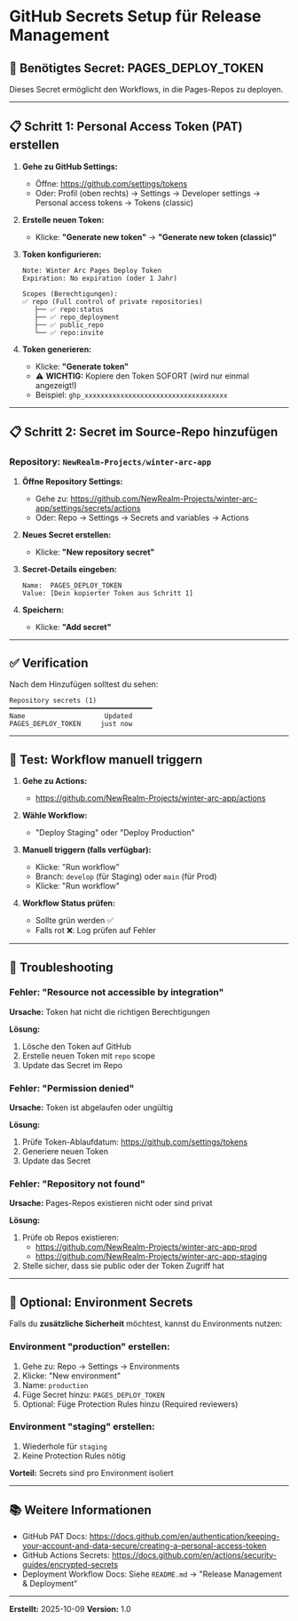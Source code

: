 # GitHub Secrets Setup für Release Management

## 🔐 Benötigtes Secret: PAGES_DEPLOY_TOKEN

Dieses Secret ermöglicht den Workflows, in die Pages-Repos zu deployen.

---

## 📋 Schritt 1: Personal Access Token (PAT) erstellen

1. **Gehe zu GitHub Settings:**
   - Öffne: https://github.com/settings/tokens
   - Oder: Profil (oben rechts) → Settings → Developer settings → Personal access tokens → Tokens (classic)

2. **Erstelle neuen Token:**
   - Klicke: **"Generate new token"** → **"Generate new token (classic)"**

3. **Token konfigurieren:**
   ```
   Note: Winter Arc Pages Deploy Token
   Expiration: No expiration (oder 1 Jahr)

   Scopes (Berechtigungen):
   ✅ repo (Full control of private repositories)
      ├── ✅ repo:status
      ├── ✅ repo_deployment
      ├── ✅ public_repo
      └── ✅ repo:invite
   ```

4. **Token generieren:**
   - Klicke: **"Generate token"**
   - ⚠️ **WICHTIG:** Kopiere den Token SOFORT (wird nur einmal angezeigt!)
   - Beispiel: `ghp_xxxxxxxxxxxxxxxxxxxxxxxxxxxxxxxxxxxx`

---

## 📋 Schritt 2: Secret im Source-Repo hinzufügen

### Repository: `NewRealm-Projects/winter-arc-app`

1. **Öffne Repository Settings:**
   - Gehe zu: https://github.com/NewRealm-Projects/winter-arc-app/settings/secrets/actions
   - Oder: Repo → Settings → Secrets and variables → Actions

2. **Neues Secret erstellen:**
   - Klicke: **"New repository secret"**

3. **Secret-Details eingeben:**
   ```
   Name:  PAGES_DEPLOY_TOKEN
   Value: [Dein kopierter Token aus Schritt 1]
   ```

4. **Speichern:**
   - Klicke: **"Add secret"**

---

## ✅ Verification

Nach dem Hinzufügen solltest du sehen:

```
Repository secrets (1)
━━━━━━━━━━━━━━━━━━━━━━━━━━━━━━━━━━━━
Name                    Updated
PAGES_DEPLOY_TOKEN     just now
```

---

## 🧪 Test: Workflow manuell triggern

1. **Gehe zu Actions:**
   - https://github.com/NewRealm-Projects/winter-arc-app/actions

2. **Wähle Workflow:**
   - "Deploy Staging" oder "Deploy Production"

3. **Manuell triggern (falls verfügbar):**
   - Klicke: "Run workflow"
   - Branch: `develop` (für Staging) oder `main` (für Prod)
   - Klicke: "Run workflow"

4. **Workflow Status prüfen:**
   - Sollte grün werden ✅
   - Falls rot ❌: Log prüfen auf Fehler

---

## 🚨 Troubleshooting

### Fehler: "Resource not accessible by integration"

**Ursache:** Token hat nicht die richtigen Berechtigungen

**Lösung:**
1. Lösche den Token auf GitHub
2. Erstelle neuen Token mit `repo` scope
3. Update das Secret im Repo

### Fehler: "Permission denied"

**Ursache:** Token ist abgelaufen oder ungültig

**Lösung:**
1. Prüfe Token-Ablaufdatum: https://github.com/settings/tokens
2. Generiere neuen Token
3. Update das Secret

### Fehler: "Repository not found"

**Ursache:** Pages-Repos existieren nicht oder sind privat

**Lösung:**
1. Prüfe ob Repos existieren:
   - https://github.com/NewRealm-Projects/winter-arc-app-prod
   - https://github.com/NewRealm-Projects/winter-arc-app-staging
2. Stelle sicher, dass sie public oder der Token Zugriff hat

---

## 🔄 Optional: Environment Secrets

Falls du **zusätzliche Sicherheit** möchtest, kannst du Environments nutzen:

### Environment "production" erstellen:

1. Gehe zu: Repo → Settings → Environments
2. Klicke: "New environment"
3. Name: `production`
4. Füge Secret hinzu: `PAGES_DEPLOY_TOKEN`
5. Optional: Füge Protection Rules hinzu (Required reviewers)

### Environment "staging" erstellen:

1. Wiederhole für `staging`
2. Keine Protection Rules nötig

**Vorteil:** Secrets sind pro Environment isoliert

---

## 📚 Weitere Informationen

- GitHub PAT Docs: https://docs.github.com/en/authentication/keeping-your-account-and-data-secure/creating-a-personal-access-token
- GitHub Actions Secrets: https://docs.github.com/en/actions/security-guides/encrypted-secrets
- Deployment Workflow Docs: Siehe `README.md` → "Release Management & Deployment"

---

**Erstellt:** 2025-10-09
**Version:** 1.0

